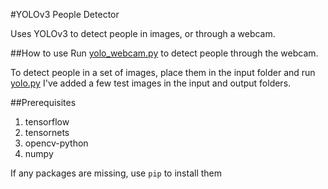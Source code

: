 #YOLOv3 People Detector

Uses YOLOv3 to detect people in images, or through a webcam.

##How to use
Run [yolo_webcam.py](../blob/master/yolo_webcam.py)  to detect people through the webcam.

To detect people in a set of images, place them in the input folder and run [yolo.py](../blob/master/yolo.py)
I've added a few test images in the input and output folders.

##Prerequisites
1. tensorflow
2. tensornets
3. opencv-python
4. numpy

If any packages are missing, use ```pip``` to install them